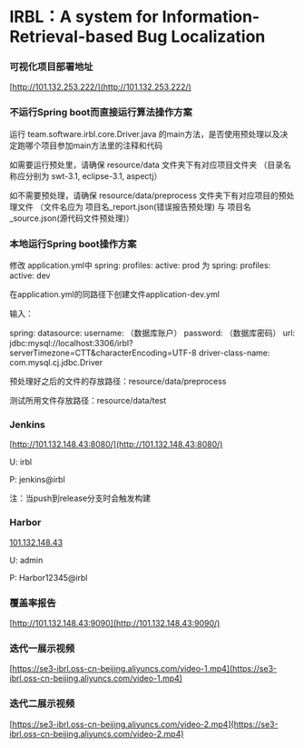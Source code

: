 # IRBL：A system for Information-Retrieval-based Bug Localization


### 可视化项目部署地址

[http://101.132.253.222/](http://101.132.253.222/)

### 不运行Spring boot而直接运行算法操作方案

运行 team.software.irbl.core.Driver.java 的main方法，是否使用预处理以及决定跑哪个项目参加main方法里的注释和代码

如需要运行预处里，请确保 resource/data 文件夹下有对应项目文件夹 （目录名称应分别为 swt-3.1, eclipse-3.1, aspectj）

如不需要预处理，请确保 resource/data/preprocess 文件夹下有对应项目的预处理文件 （文件名应为 项目名_report.json(错误报告预处理) 与 项目名_source.json(源代码文件预处理)）

### 本地运行Spring boot操作方案

修改 application.yml中
          spring:
              profiles:
                  active: prod
          为
          spring:
              profiles:
                  active: dev

在application.yml的同路径下创建文件application-dev.yml

输入：

spring:
  datasource:
    username: （数据库账户）
    password: （数据库密码）
    url: jdbc:mysql://localhost:3306/irbl?serverTimezone=CTT&characterEncoding=UTF-8
    driver-class-name: com.mysql.cj.jdbc.Driver



预处理好之后的文件的存放路径：resource/data/preprocess

测试所用文件存放路径：resource/data/test



### Jenkins

[http://101.132.148.43:8080/](http://101.132.148.43:8080/)

U: irbl

P: jenkins@irbl

注：当push到release分支时会触发构建



### Harbor

[101.132.148.43](101.132.148.43)

U: admin

P: Harbor12345@irbl



### 覆盖率报告

[http://101.132.148.43:9090](http://101.132.148.43:9090/)



### 迭代一展示视频

[https://se3-ibrl.oss-cn-beijing.aliyuncs.com/video-1.mp4](https://se3-ibrl.oss-cn-beijing.aliyuncs.com/video-1.mp4)



### 迭代二展示视频

[https://se3-ibrl.oss-cn-beijing.aliyuncs.com/video-2.mp4](https://se3-ibrl.oss-cn-beijing.aliyuncs.com/video-2.mp4)